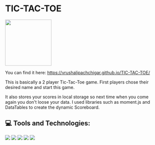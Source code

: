 # TIC-TAC-TOE
<img src="https://media1.giphy.com/media/ChzovjKPuEiYe8ePih/200w.webp?cid=ecf05e47lziy401nvri5t4yqije1i8xnsi0aty77elq62lgk&rid=200w.webp&ct=g" width="150px">

You can find it here:  https://vrushalipachchigar.github.io/TIC-TAC-TOE/


This is basically a 2 player Tic-Tac-Toe game. 
First players chose their desired name and start this game.

It also stores your scores in local storage so next time when you come again you don't loose your data.
I used libraries such as moment.js and DataTables to create the dynamic Scoreboard.

## 💻 Tools and Technologies:

<p> <img src="https://img.shields.io/badge/HTML5-E34F26?style=for-the-badge&logo=html5&logoColor=white" />
  <img src="https://img.shields.io/badge/CSS3-1572B6?style=for-the-badge&logo=css3&logoColor=white" />
  <img src="https://img.shields.io/badge/Bootstrap-563D7C?style=for-the-badge&logo=bootstrap&logoColor=white" />
  <img src="https://img.shields.io/badge/JavaScript-323330?style=for-the-badge&logo=javascript&logoColor=F7DF1E" />
<img src="https://img.shields.io/badge/jQuery-00C58E?style=for-the-badge&logo=jquery&logoColor=white" /></p>
